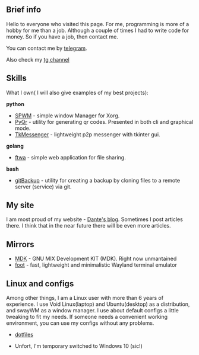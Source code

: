 ## Brief info
Hello to everyone who visited this page.
For me, programming is more of a hobby for me than a job. Although a couple of times I had to write code for money. So if you have a job, then contact me.

You can contact me by [telegram](https://t.me/dailymotions).

Also check my [tg channel](https://t.me/dantenotes)


## Skills
What I own( I will also give examples of my best projects):

<strong>python</strong> 

- [SPWM](https://github.com/DanteAlighierin/SPWM) - simple window Manager for Xorg.
- [PyQr](https://github.com/DanteAlighierin/PyQr) - utility for generating qr codes. Presented in both cli and graphical mode.
- [TkMessenger](https://github.com/DanteAlighierin/TkMessenger) - lightweight p2p messenger with tkinter gui.

<strong>golang</strong> 
- [ftwa](https://github.com/DanteAlighierin/ftwa) - simple web application for file sharing.

<strong>bash</strong>
- [gitBackup](https://github.com/DanteAlighierin/gitBackup) - utility for creating a backup by cloning files to a remote server (service) via git.


## My site
I am most proud of my website - [Dante's blog](https://dantealighierin.github.io/post/).
Sometimes I post articles there. I think that in the near future there will be even more articles.


## Mirrors

- [MDK](https://github.com/DanteAlighierin/GNU-MDK) - GNU MIX Development KIT (MDK). Right now unmantained
- [foot](https://github.com/DanteAlighierin/foot) - fast, lightweight and minimalistic Wayland terminal emulator 

## Linux and configs
Among other things, I am a Linux user with more than 6 years of experience.
I use Void Linux(laptop) and Ubuntu(desktop) as a distribution, and swayWM as a window manager. I use about default configs a little tweaking to fit my needs. If someone needs a convenient working environment, you can use my configs without any problems.

- [dotfiles](https://github.com/DanteAlighierin/Dante-dots)

- Unfort, I'm temporary switched to Windows 10 (sic!)
